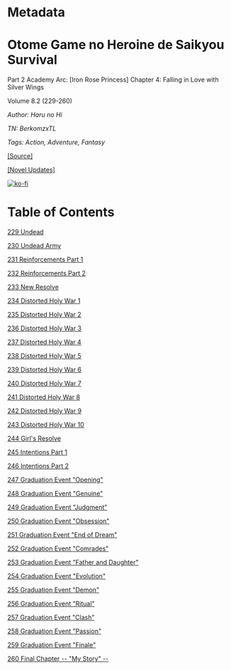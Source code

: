 # Metadata

# Otome Game no Heroine de Saikyou Survival  
  
Part 2 Academy Arc: \[Iron Rose Princess\] Chapter 4: Falling in Love with Silver Wings  
  
Volume 8.2 (229-260)

_Author:_   _Haru no Hi_

_TN: BerkomzxTL_

_Tags: Action, Adventure, Fantasy_

[\[Source\]](https://ncode.syosetu.com/n1391fj/)

[\[Novel Updates\]](https://www.novelupdates.com/series/otome-game-no-heroine-de-saikyou-survival-wn/)


[![ko-fi](https://ko-fi.com/img/githubbutton_sm.svg)](https://ko-fi.com/I2I117SQUE)



# Table of Contents

[229 Undead](./chapters/section_0001.md)

[230 Undead Army](./chapters/section_0002.md)

[231 Reinforcements Part 1](./chapters/section_0003.md)

[232 Reinforcements Part 2](./chapters/section_0004.md)

[233 New Resolve](./chapters/section_0005.md)

[234 Distorted Holy War 1](./chapters/section_0006.md)

[235 Distorted Holy War 2](./chapters/section_0007.md)

[236 Distorted Holy War 3](./chapters/section_0008.md)

[237 Distorted Holy War 4](./chapters/section_0009.md)

[238 Distorted Holy War 5](./chapters/section_0010.md)

[239 Distorted Holy War 6](./chapters/section_0011.md)

[240 Distorted Holy War 7](./chapters/section_0012.md)

[241 Distorted Holy War 8](./chapters/section_0013.md)

[242 Distorted Holy War 9](./chapters/section_0014.md)

[243 Distorted Holy War 10](./chapters/section_0015.md)

[244 Girl's Resolve](./chapters/section_0016.md)

[245 Intentions Part 1](./chapters/section_0017.md)

[246 Intentions Part 2](./chapters/section_0018.md)

[247 Graduation Event "Opening"](./chapters/section_0019.md)

[248 Graduation Event "Genuine"](./chapters/section_0020.md)

[249 Graduation Event "Judgment"](./chapters/section_0021.md)

[250 Graduation Event "Obsession"](./chapters/section_0022.md)

[251 Graduation Event "End of Dream"](./chapters/section_0023.md)

[252 Graduation Event "Comrades"](./chapters/section_0024.md)

[253 Graduation Event "Father and Daughter"](./chapters/section_0025.md)

[254 Graduation Event "Evolution"](./chapters/section_0026.md)

[255 Graduation Event "Demon"](./chapters/section_0027.md)

[256 Graduation Event "Ritual"](./chapters/section_0028.md)

[257 Graduation Event "Clash"](./chapters/section_0029.md)

[258 Graduation Event "Passion"](./chapters/section_0030.md)

[259 Graduation Event "Finale"](./chapters/section_0031.md)

[260 Final Chapter -- "My Story" --](./chapters/section_0032.md)